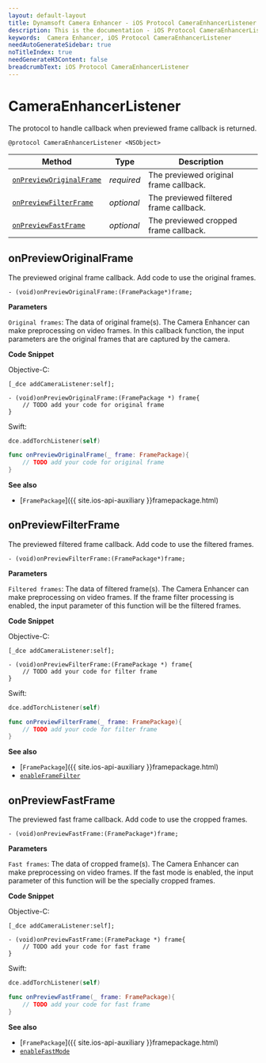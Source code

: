 ```yaml
---
layout: default-layout
title: Dynamsoft Camera Enhancer - iOS Protocol CameraEnhancerListener
description: This is the documentation - iOS Protocol CameraEnhancerListener page of Dynamsoft Camera Enhancer.
keywords:  Camera Enhancer, iOS Protocol CameraEnhancerListener
needAutoGenerateSidebar: true
noTitleIndex: true
needGenerateH3Content: false
breadcrumbText: iOS Protocol CameraEnhancerListener
---
```


# CameraEnhancerListener

The protocol to handle callback when previewed frame callback is returned.

```objc
@protocol CameraEnhancerListener <NSObject>
```

| Method | Type | Description |
| ------ | ---- | ----------- |
| [`onPreviewOriginalFrame`](#onrrevieworiginalframe) | *required* | The previewed original frame callback. |
| [`onPreviewFilterFrame`](#onpreviewfilterframe) | *optional* | The previewed filtered frame callback. |
| [`onPreviewFastFrame`](#onpreviewfastframe) | *optional* | The previewed cropped frame callback. |

## onPreviewOriginalFrame

The previewed original frame callback. Add code to use the original frames.

```objc
- (void)onPreviewOriginalFrame:(FramePackage*)frame;
```

**Parameters**

`Original frames`: The data of original frame(s). The Camera Enhancer can make preprocessing on video frames. In this callback function, the input parameters are the original frames that are captured by the camera.

**Code Snippet**

Objective-C:

```objc
[_dce addCameraListener:self];

- (void)onPreviewOriginalFrame:(FramePackage *) frame{
    // TODO add your code for original frame
}
```

Swift:

```swift
dce.addTorchListener(self)

func onPreviewOriginalFrame(_ frame: FramePackage){
    // TODO add your code for original frame
}
```

**See also**

- [`FramePackage`]({{ site.ios-api-auxiliary }}framepackage.html)

## onPreviewFilterFrame

The previewed filtered frame callback. Add code to use the filtered frames.

```objc
- (void)onPreviewFilterFrame:(FramePackage*)frame;
```

**Parameters**

`Filtered frames`: The data of filtered frame(s). The Camera Enhancer can make preprocessing on video frames. If the frame filter processing is enabled, the input parameter of this function will be the filtered frames.

**Code Snippet**

Objective-C:

```objc
[_dce addCameraListener:self];

- (void)onPreviewFilterFrame:(FramePackage *) frame{
    // TODO add your code for filter frame
}
```

Swift:

```swift
dce.addTorchListener(self)

func onPreviewFilterFrame(_ frame: FramePackage){
    // TODO add your code for filter frame
}
```

**See also**

- [`FramePackage`]({{ site.ios-api-auxiliary }}framepackage.html)
- [`enableFrameFilter`]({{site.ios-api}}preprocess.html#enableframefilter)

## onPreviewFastFrame

The previewed fast frame callback. Add code to use the cropped frames.

```objc
- (void)onPreviewFastFrame:(FramePackage*)frame;
```

**Parameters**

`Fast frames`: The data of cropped frame(s). The Camera Enhancer can make preprocessing on video frames. If the fast mode is enabled, the input parameter of this function will be the specially cropped frames.

**Code Snippet**

Objective-C:

```objc
[_dce addCameraListener:self];

- (void)onPreviewFastFrame:(FramePackage *) frame{
    // TODO add your code for fast frame
}
```

Swift:

```swift
dce.addTorchListener(self)

func onPreviewFastFrame(_ frame: FramePackage){
    // TODO add your code for fast frame
}
```

**See also**

- [`FramePackage`]({{ site.ios-api-auxiliary }}framepackage.html)
- [`enableFastMode`]({{site.ios-api}}preprocess.html#enablefastmode)
